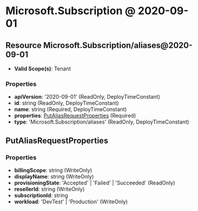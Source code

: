 # Microsoft.Subscription @ 2020-09-01

## Resource Microsoft.Subscription/aliases@2020-09-01
* **Valid Scope(s)**: Tenant
### Properties
* **apiVersion**: '2020-09-01' (ReadOnly, DeployTimeConstant)
* **id**: string (ReadOnly, DeployTimeConstant)
* **name**: string (Required, DeployTimeConstant)
* **properties**: [PutAliasRequestProperties](#putaliasrequestproperties) (Required)
* **type**: 'Microsoft.Subscription/aliases' (ReadOnly, DeployTimeConstant)

## PutAliasRequestProperties
### Properties
* **billingScope**: string (WriteOnly)
* **displayName**: string (WriteOnly)
* **provisioningState**: 'Accepted' | 'Failed' | 'Succeeded' (ReadOnly)
* **resellerId**: string (WriteOnly)
* **subscriptionId**: string
* **workload**: 'DevTest' | 'Production' (WriteOnly)

